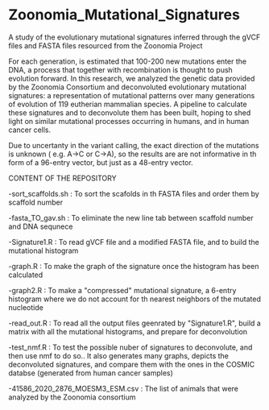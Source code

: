 # Zoonomia_Mutational_Signatures
A study of the evolutionary  mutational signatures inferred through the gVCF files and  FASTA files resourced from the Zoonomia Project

For each generation, is estimated that 100-200 new mutations enter the DNA, a process that together with recombination is thought to push evolution forward.
In this research, we analyzed the genetic data provided by the Zoonomia Consortium and deconvoluted evolutionary mutational signatures: a representation of 
mutational patterns over many generations of evolution of 119 eutherian mammalian species. A pipeline to calculate these signatures and to deconvolute them has
been built, hoping to shed light on similar mutational processes occurring in humans, and in human cancer cells. 

Due to uncertanty in the variant calling, the exact direction of the mutations is unknown ( e.g. A->C or C->A), so the results are are not informative in th form 
of a 96-entry vector, but just as a 48-entry vector. 

CONTENT OF THE REPOSITORY

-sort_scaffolds.sh : To sort the scafolds in th FASTA files and order them by scaffold number 

-fasta_TO_gav.sh : To eliminate the new line tab between scaffold number and DNA sequnece 

-Signature1.R : To read gVCF file and a modified FASTA file, and to build the mutational histogram 

-graph.R : To make the graph of the signature once the histogram has been calculated

-graph2.R : To make a "compressed" mutational signature, a 6-entry histogram where we do not account for th nearest neighbors of the mutated nucleotide

-read_out.R : To read all the output files geenrated by "Signature1.R", build a matrix with all the mutational histograms, and prepare for deconvolution

-test_nmf.R  : To test the possible nuber of signatures to deconvolute, and then use nmf to do so.. It also generates many graphs, depicts the deconvoluted
 signatures, and compare them with the ones in the COSMIC databse (generated from human cancer samples)
 
 -41586_2020_2876_MOESM3_ESM.csv : The list of animals that were analyzed by the Zoonomia consortium
